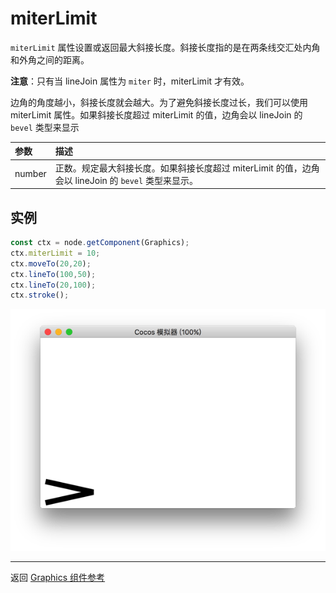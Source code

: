 # miterLimit

`miterLimit` 属性设置或返回最大斜接长度。斜接长度指的是在两条线交汇处内角和外角之间的距离。

**注意**：只有当 lineJoin 属性为 `miter` 时，miterLimit 才有效。

边角的角度越小，斜接长度就会越大。为了避免斜接长度过长，我们可以使用 miterLimit 属性。如果斜接长度超过 miterLimit 的值，边角会以 lineJoin 的 `bevel` 类型来显示

| 参数 |   描述
| :-------------- | :----------- |
|number | 正数。规定最大斜接长度。如果斜接长度超过 miterLimit 的值，边角会以 lineJoin 的 `bevel` 类型来显示。 |

## 实例

```ts
const ctx = node.getComponent(Graphics);
ctx.miterLimit = 10;
ctx.moveTo(20,20);
ctx.lineTo(100,50);
ctx.lineTo(20,100);
ctx.stroke();
```

<img src="./miterLimit.png">


<hr>

返回 [Graphics 组件参考](../graphics.md)

